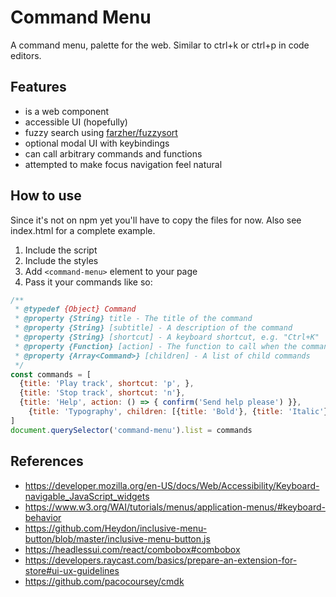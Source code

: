 # Command Menu

A command menu, palette for the web. Similar to ctrl+k or ctrl+p in code editors.

## Features

- is a web component
- accessible UI (hopefully)
- fuzzy search using [farzher/fuzzysort](https://github.com/farzher/fuzzysort)
- optional modal UI with keybindings
- can call arbitrary commands and functions
- attempted to make focus navigation feel natural

## How to use

Since it's not on npm yet you'll have to copy the files for now. Also see index.html for a complete example.

1. Include the script
2. Include the styles
3. Add `<command-menu>` element to your page
4. Pass it your commands like so:

```js
/**
 * @typedef {Object} Command
 * @property {String} title - The title of the command
 * @property {String} [subtitle] - A description of the command
 * @property {String} [shortcut] - A keyboard shortcut, e.g. "Ctrl+K"
 * @property {Function} [action] - The function to call when the command is selected
 * @property {Array<Command>} [children] - A list of child commands
 */
const commands = [
  {title: 'Play track', shortcut: 'p', },
  {title: 'Stop track', shortcut: 'n'},
  {title: 'Help', action: () => { confirm('Send help please') }},
	{title: 'Typography', children: [{title: 'Bold'}, {title: 'Italic'}]}
]
document.querySelector('command-menu').list = commands
```

## References

- https://developer.mozilla.org/en-US/docs/Web/Accessibility/Keyboard-navigable_JavaScript_widgets
- https://www.w3.org/WAI/tutorials/menus/application-menus/#keyboard-behavior
- https://github.com/Heydon/inclusive-menu-button/blob/master/inclusive-menu-button.js
- https://headlessui.com/react/combobox#combobox
- https://developers.raycast.com/basics/prepare-an-extension-for-store#ui-ux-guidelines
- https://github.com/pacocoursey/cmdk
